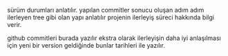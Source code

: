 sürüm durumları anlatılır. yapılan commitler sonucu oluşan adım adım ilerleyen
tree gibi olan yapı anlatılır projenin ilerleyiş süreci hakkında bilgi verir.

github commitleri burada yazılır ekstra olarak ilerleyişin daha iyi anlaşılması için
yeni bir version geldiğinde bunlar tarihleri ile yazılır.